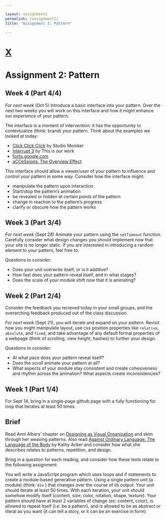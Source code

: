 ```yaml
---

layout: assignments
permalink: /assignment2/
title: "Assignment 2: Pattern"

---
```


# [X](/)
# Assignment 2: Pattern

## Week 4 (Part 4/4)

*For next week* (Oct 5) Introduce a basic interface into your pattern. Over the next two weeks you will work on this interface and how it might enhance our experience of your pattern. 

The interface is a moment of intervention: it has the opportunity to contextualize (think: brand) your pattern. Think about the examples we looked at today: 
- [Click Click Click](https://clickclickclick.click/) by Studio Moniker
- [Interrupt 3](http://www.irq3.interrupt.xyz/) by This is our work
- [fonts.google.com](https://fonts.google.com/)
- [aCCeSsions: The Overview Effect](https://accessions.org/issue-2/)

This interface should allow a viewer/user of your pattern to influence and control your pattern in some way. Consider how the interface might: 
- manipulate the pattern upon interaction
- Start/stop the pattern&rsquo;s animation
- be revealed or hidden at certain points of the pattern
- change in reaction to the pattern&rsquo;s progress
- clarify or obscure how the pattern works



## Week 3 (Part 3/4)

*For next week* (Sept 28) Animate your pattern using the `setTimeout` function. Carefully consider what design changes you should implement now that your site is no longer static. If you are interested in introducing a random element to your pattern, feel free to. 

Questions to consider: 
- Does your unit overwrite itself, or is it additive?
- How fast does your pattern reveal itself, and in what stages?
- Does the scale of your module shift now that it is animating? 



## Week 2 (Part 2/4)

 Consider the feedback you recieved today in your small groups, and the overarching feedback produced out of the class discussion.

*For next week* (Sept 21), you will iterate and expand on your pattern. Revisit how you might manipulate layout, use css position properties like `relative`, `absolute`, and `fixed`, and take advantage of any default formal properties of a webpage (think of scrolling, view height, hashes) to further your design. 

Questions to consider: 
- At what pace does your pattern reveal itself?
- Does the scroll animate your pattern at all? 
- What aspects of your module stay consistent and create cohesiveness and rhythm across the animation? What aspects create inconsistencies? 


## Week 1 (Part 1/4)

For Sept 14, bring in a single-page github page with a fully functioning for loop that iterates at least 50 times.

## Brief
Read Anni Albers’ chapter on [Designing as Visual Organization](http://s3.amazonaws.com/arena-attachments/2597972/2065c555bbd04503da9df3d3ec5052dc.pdf?1535137003) and skim through her weaving patterns. Also read [Against Ordinary Language: The Language of the Body](http://s3.amazonaws.com/arena-attachments/2598476/32ee9b74216346c153e4600a745e0586.pdf?1535145818) by Kathy Acker and consider how what she describes relates to patterns, repetition, and design. 

Bring in a question for each reading, and consider how these texts relate to the following assignment:

You will write a JavaScript program which uses loops and if statements to create a module-based generative pattern. Using a single pattern unit (a module) (think: `div` ) that changes over the course of its output. Your unit should iterate at least 50 times. With each iteration, your unit should somehow modify itself (content, size, color, rotation, shape, texture). Your pattern should have at least 2 variables of change (ex: content, color), is allowed to repeat itself (i.e. be a pattern), and is allowed to be as abstract or literal as you want (it can tell a story, or it can be an exercise in form).
